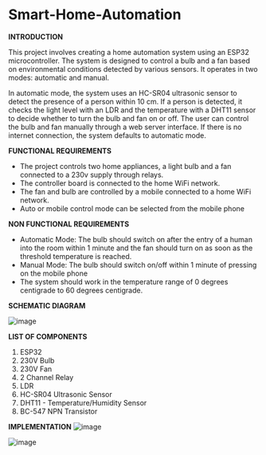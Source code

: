# Smart-Home-Automation

**INTRODUCTION**

This project involves creating a home automation system using an ESP32 microcontroller. The system is designed to control a bulb and a fan based on environmental conditions detected by various sensors. It operates in two modes: automatic and manual. 

In automatic mode, the system uses an HC-SR04 ultrasonic sensor to detect the presence of a person within 10 cm. If a person is detected, it checks the light level with an LDR and the temperature with a DHT11 sensor to decide whether to turn the bulb and fan on or off. The user can control the bulb and fan manually through a web server interface. If there is no internet connection, the system defaults to automatic mode. 

**FUNCTIONAL REQUIREMENTS**

* The project controls two home appliances, a light bulb and a fan connected to a 230v supply through relays. 
* The controller board is connected to the home WiFi network. 
* The fan and bulb are controlled by a mobile connected to a home WiFi network. 
* Auto or mobile control mode can be selected from the mobile phone

**NON FUNCTIONAL REQUIREMENTS**

* Automatic Mode: The bulb should switch on after the entry of a human into the room 
within 1 minute and the fan should turn on as soon as the threshold temperature is 
reached. 
* Manual Mode: The bulb should switch on/off within 1 minute of pressing on the 
mobile phone 
* The system should work in the temperature range of 0 degrees centigrade to 60 degrees 
centigrade.

**SCHEMATIC DIAGRAM**

![image](https://github.com/user-attachments/assets/61533e53-7c25-4adf-bbcd-ac1b824f22ed)

**LIST OF COMPONENTS**

1. ESP32
2. 230V Bulb
3. 230V Fan
4. 2 Channel Relay
5. LDR
6. HC-SR04 Ultrasonic Sensor
7. DHT11 - Temperature/Humidity Sensor
8. BC-547 NPN Transistor

**IMPLEMENTATION**
![image](https://github.com/user-attachments/assets/c71bae98-c9fd-43a4-b9ef-c3d4f6813992)

![image](https://github.com/user-attachments/assets/0fdc1e15-f792-4402-a15d-bc02f711eb08)

